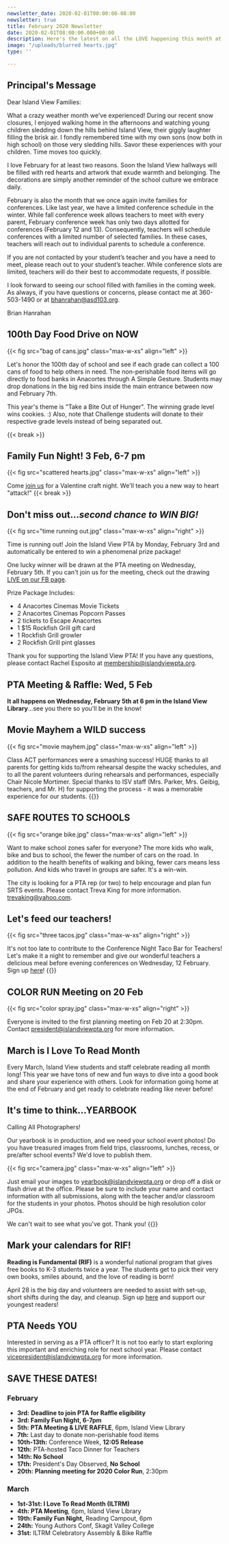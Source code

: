 ```yaml
---
newsletter_date: 2020-02-01T00:00:00-08:00
newsletter: true
title: February 2020 Newsletter
date: 2020-02-01T08:00:00.000+00:00
description: Here's the latest on all the LOVE happening this month at Island View!
image: "/uploads/blurred hearts.jpg"
type: ''

---
```

## Principal's Message

Dear Island View Families:

What a crazy weather month we’ve experienced! During our recent snow closures, I enjoyed walking home in the afternoons and watching young children sledding down the hills behind Island View, their giggly laughter filling the brisk air. I fondly remembered time with my own sons (now both in high school) on those very sledding hills. Savor these experiences with your children. Time moves too quickly.

I love February for at least two reasons. Soon the Island View hallways will be filled with red hearts and artwork that exude warmth and belonging. The decorations are simply another reminder of the school culture we embrace daily.

February is also the month that we once again invite families for conferences. Like last year, we have a limited conference schedule in the winter. While fall conference week allows teachers to meet with every parent, February conference week has only two days allotted for conferences (February 12 and 13). Consequently, teachers will schedule conferences with a limited number of selected families. In these cases, teachers will reach out to individual parents to schedule a conference.

If you are not contacted by your student’s teacher and you have a need to meet, please reach out to your student’s teacher. While conference slots are limited, teachers will do their best to accommodate requests, if possible.

I look forward to seeing our school filled with families in the coming week. As always, if you have questions or concerns, please contact me at 360-503-1490 or at [bhanrahan@asd103.org](mailto:bhanrahan@asd103.org).

Brian Hanrahan

## 100th Day Food Drive on NOW
{{< fig src="bag of cans.jpg" class="max-w-xs" align="left" >}}

Let's honor the 100th day of school and see if each grade can collect a 100 cans of food to help others in need. The non-perishable food items will go directly to food banks in Anacortes through A Simple Gesture. Students may drop donations in the big red bins inside the main entrance between now and February 7th.

This year's theme is "Take a Bite Out of Hunger". The winning grade level wins cookies. :)  Also, note that Challenge students will donate to their respective grade levels instead of being separated out.

{{< break >}}

## Family Fun Night! 3 Feb, 6-7 pm

{{< fig src="scattered hearts.jpg" class="max-w-xs" align="left" >}}

Come [join us](https://www.facebook.com/events/755958311580824/) for a Valentine craft night. We'll teach you a new way to heart "attack!"
{{< break >}}

## Don't miss out...**_second chance_** **_to WIN BIG!_**

{{< fig src="time running out.jpg" class="max-w-xs" align="right" >}}

Time is running out! Join the Island View PTA by Monday, February 3rd and automatically be entered to win a phenomenal prize package!

One lucky winner will be drawn at the PTA meeting on Wednesday, February 5th. If you can't join us for the meeting, check out the drawing [LIVE on our FB page](https://www.facebook.com/IslandViewPTA/).

Prize Package Includes:

* 4 Anacortes Cinemas Movie Tickets
* 2 Anacortes Cinemas Popcorn Passes
* 2 tickets to Escape Anacortes
* 1 $15 Rockfish Grill gift card
* 1 Rockfish Grill growler
* 2 Rockfish Grill pint glasses

Thank you for supporting the Island View PTA! If you have any questions, please contact Rachel Esposito at [membership@islandviewpta.org](mailto:membership@islandviewpta.org).

## PTA Meeting & Raffle: Wed, 5 Feb

**It all happens on Wednesday, February 5th at 6 pm in the Island View Library**...see you there so you'll be in the know!

## Movie Mayhem a WILD success

{{< fig src="movie mayhem.jpg" class="max-w-xs" align="left" >}}

Class ACT performances were a smashing success! HUGE thanks to all parents for getting kids to/from rehearsal despite the wacky schedules, and to all the parent volunteers during rehearsals and performances, especially Chair Nicole Mortimer. Special thanks to ISV staff (Mrs. Parker, Mrs. Geibig, teachers, and Mr. H) for supporting the process - it was a memorable experience for our students.
{{<break>}}

## SAFE ROUTES TO SCHOOLS
{{< fig src="orange bike.jpg" class="max-w-xs" align="left" >}}

Want to make school zones safer for everyone? The more kids who walk, bike and bus to school, the fewer the number of cars on the road. In addition to the health benefits of walking and biking, fewer cars means less pollution. And kids who travel in groups are safer. It's a win-win.

The city is looking for a PTA rep (or two) to help encourage and plan fun SRTS events. Please contact Treva King for more information. [trevaking@yahoo.com](mailto:trevaking@yahoo.com).

## Let's feed our teachers!

{{< fig src="three tacos.jpg" class="max-w-xs" align="right" >}}

It's not too late to contribute to the Conference Night Taco Bar for Teachers! Let's make it a night to remember and give our wonderful teachers a delicious meal before evening conferences on Wednesday, 12 February. Sign up [here](https://www.signupgenius.com/go/10C0D44AEAD2DA3F58-conference6)!
{{<break>}}
## COLOR RUN Meeting on 20 Feb

{{< fig src="color spray.jpg" class="max-w-xs" align="right" >}}

Everyone is invited to the first planning meeting on Feb 20 at 2:30pm. Contact [president@islandviewpta.org](mailto:president@islandviewpta.org) for more information.

## March is I Love To Read Month

Every March, Island View students and staff celebrate reading all month long! This year we have tons of new and fun ways to dive into a good book and share your experience with others. Look for information going home at the end of February and get ready to celebrate reading like never before!

## It's time to think...YEARBOOK

Calling All Photographers!

Our yearbook is in production, and we need your school event photos! Do you have treasured images from field trips, classrooms, lunches, recess, or pre/after school events? We'd love to publish them.

{{< fig src="camera.jpg" class="max-w-xs" align="left" >}}

Just email your images to [yearbook@islandviewpta.org](mailto:yearbook@islandviewpta.org) or drop off a disk or flash drive at the office. Please be sure to include your name and contact information with all submissions, along with the teacher and/or classroom for the students in your photos. Photos should be high resolution color JPGs.

We can't wait to see what you've got. Thank you!
{{<break>}}
## Mark your calendars for RIF!

**Reading is Fundamental (RIF)** is a wonderful national program that gives free books to K-3 students twice a year. The students get to pick their very own books, smiles abound, and the love of reading is born!

April 28 is the big day and volunteers are needed to assist with set-up, short shifts during the day, and cleanup. Sign up [here](https://www.signupgenius.com/go/10c0d44aead2da3f58-spring4) and support our youngest readers!

## PTA Needs YOU

Interested in serving as a PTA officer? It is not too early to start exploring this important and enriching role for next school year. Please contact [vicepresident@islandviewpta.org](mailto:vicepresident@islandviewpta.org) for more information.

## SAVE THESE DATES!

### February

* **3rd:**    **Deadline to join PTA for Raffle eligibility**
* **3rd:   Family Fun Night, 6-7pm**
* **5th:**    **PTA Meeting & LIVE RAFFLE**, 6pm, Island View Library
* **7th:**    Last day to donate non-perishable food items
* **10th-13th:**  Conference Week, **12:05 Release**
* **12th:**  PTA-hosted Taco Dinner for Teachers
* **14th:  No School**
* **17th:**  President's Day Observed, **No School**
* **20th:**  **Planning meeting for 2020 Color Run**, 2:30pm

### March

* **1st-31st: I Love To Read Month (ILTRM)**
* **4th:    PTA Meeting**, 6pm, Island View Library
* **19th:  Family Fun Night,** Reading Campout, 6pm
* **24th:**  Young Authors Conf, Skagit Valley College
* **31st:**   ILTRM Celebratory Assembly & Bike Raffle
